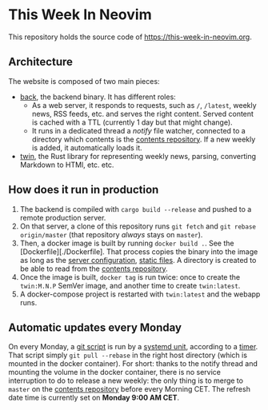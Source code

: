 # This Week In Neovim

This repository holds the source code of https://this-week-in-neovim.org.

## Architecture

The website is composed of two main pieces:

- [back](./back), the backend binary. It has different roles:
  - As a web server, it responds to requests, such as `/`, `/latest`, weekly news, RSS feeds, etc. and serves the right
    content. Served content is cached with a TTL (currently 1 day but that might change).
  - It runs in a dedicated thread a _notify_ file watcher, connected to a directory which contents is the
    [contents repository]. If a new weekly is added, it automatically
    loads it.
- [twin](./twin), the Rust library for representing weekly news, parsing, converting Markdown to HTMl, etc. etc.

## How does it run in production

1. The backend is compiled with `cargo build --release` and pushed to a remote production server.
2. On that server, a clone of this repository runs `git fetch` and `git rebase origin/master`
  (that repository _always_ stays on `master`).
3. Then, a docker image is built by running `docker build .`. See the [Dockerfile][./Dockerfile]. That process copies
   the binary into the image as long as the [server configuration](./back/config.toml), [static files](./static). A
   directory is created to be able to read from the [contents repository].
4. Once the image is built, `docker tag` is run twice: once to create the `twin:M.N.P` SemVer image, and another time to
   create `twin:latest`.
5. A docker-compose project is restarted with `twin:latest` and the webapp runs.

## Automatic updates every Monday

On every Monday, a [git script](./run/twin-refresh) is run by a [systemd unit](./run/twin-refresh.service), according to
a [timer](./run/twin-refresh.timer). That script simply `git pull --rebase` in the right host directory (which is
mounted in the docker container). For short: thanks to the notify thread and mounting the volume in the docker
container, there is no service interruption to do to release a new weekly: the only thing is to merge to `master` on the
[contents repository] before every Morning CET. The refresh date time is currently set on **Monday 9:00 AM CET**.

[contents repository]: https://github.com/phaazon/this-week-in-neovim-contents
